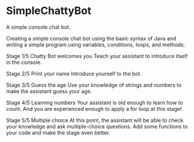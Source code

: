 # SimpleChattyBot
A simple console chat bot.

Creating a simple console chat bot using the basic syntax of Java and writing a simple program using variables, conditions, loops, and methods.

Stage 1/5 Chatty Bot welcomes you
Teach your assistant to introduce itself in the console.

Stage 2/5 Print your name
Introduce yourself to the bot.

Stage 3/5 Guess the age
Use your knowledge of strings and numbers to make the assistant guess your age.

Stage 4/5 Learning numbers
Your assistant is old enough to learn how to count. And you are experienced enough to apply a for loop at this stage!

Stage 5/5 Multiple choice
At this point, the assistant will be able to check your knowledge and ask multiple-choice questions. Add some functions to your code and make the stage even better.
